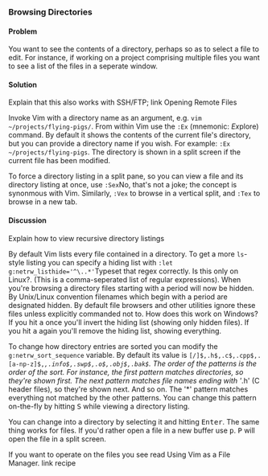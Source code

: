 ### Browsing Directories

<h4>Problem</h4>

You want to see the contents of a directory, perhaps so as to select a file
to edit. For instance, if working on a project comprising multiple files you
want to see a list of the files in a seperate window.

<h4>Solution</h4>

<span class="todo">Explain that this also works with SSH/FTP; link Opening
Remote Files</span>

Invoke Vim with a directory name as an argument, e.g. <code>vim
~/projects/flying-pigs/</code>. From within Vim use the <code>:Ex</code>
(mnemonic: <i>Ex</i>plore) command. By default it shows the contents of the
current file's directory, but you can provide a directory name if you wish.
For example: <code>:Ex ~/projects/flying-pigs</code>. The directory is shown
in a split screen if the current file has been modified.

To force a directory listing in a split pane, so you can view a file and
its directory listing at once, use <code>:Sex</code><span class="fn">No,
that's not a joke; the concept is synonmous with Vim</span>. Similarly,
<code>:Vex</code> to browse in a vertical split, and <code>:Tex</code> to
browse in a new tab.

<h4>Discussion</h4>

<span class="todo">Explain how to view recursive directory listings</span></p>

By default Vim lists every file contained in a directory. To get a more
<code>ls</code>-style listing you can specify a hiding list with <code>:let
g:netrw_listhide='\^\\..*'</code><span class="todo">Typeset that regex
correctly. Is this only on Linux?</span>. (This is a comma-seperated list of
regular expressions).  When you're browsing a directory files starting with a
period will now be hidden. <span class="fn">By Unix/Linux convention filenames
which begin with a period are designated hidden. By default file browsers and
other utilities ignore these files unless explicitly commanded not to. <span
class="todo">How does this work on Windows?</span></span> If you hit
<kbd>a</kbd> once you'll invert the hiding list (showing only hidden files).
If you hit <kbd>a</kbd> again you'll remove the hiding list, showing
everything.

To change how directory entries are sorted you can modify the
<code>g:netrw_sort_sequence</code> variable. By default its value is
<code>[\/]\$,\.h\$,\.c\$,\.cpp\$,\.[a-np-z]\$,*,\.info\$,\.swp\$,\.o\$,\.obj\$,\.bak\$</code>.
The order of the patterns is the order of the sort. For instance, the first
pattern matches directories, so they're shown first. The next pattern matches
file names ending with '*.h' (C header files), so they're shown next. And so
on. The '*' pattern matches everything not matched by the other patterns. You
can change this pattern on-the-fly by hitting <kbd>S</kbd> while viewing a
directory listing.

You can change into a directory by selecting it and hitting
<kbd>Enter</kbd>. The same thing works for files. If you'd rather open a file
in a new buffer use <kbd>p</kbd>. <kbd>P</kbd> will open the file in a split
screen.

If you want to operate on the files you see read Using Vim as a File
Manager. <span class="todo">link recipe</span>
